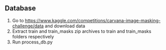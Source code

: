 ## Database

1) Go to https://www.kaggle.com/competitions/carvana-image-masking-challenge/data and download data
2) Extract train and train_masks zip archives to train and train_masks folders respectively
3) Run process_db.py